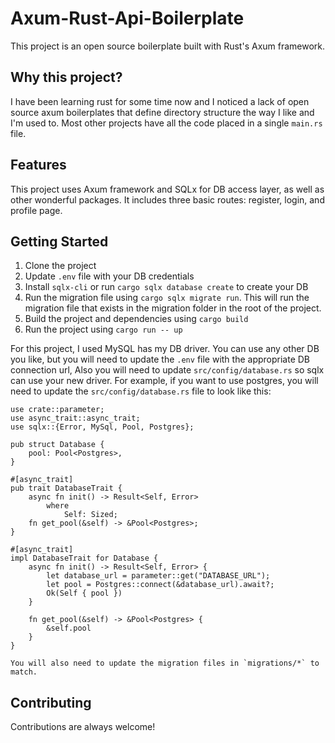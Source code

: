 # Axum-Rust-Api-Boilerplate

This project is an open source boilerplate built with Rust's Axum framework.

## Why this project?

I have been learning rust for some time now and I noticed a lack of open source axum boilerplates that define directory structure the way I like and I'm used to. Most other projects have all the code placed in a single `main.rs` file.
## Features

This project uses Axum framework and SQLx for DB access layer, as well as other wonderful packages. It includes three basic routes: register, login, and profile page.

## Getting Started

1. Clone the project
2. Update `.env` file with your DB credentials
3. Install `sqlx-cli` or run `cargo sqlx database create` to create your DB
4. Run the migration file using `cargo sqlx migrate run`. This will run the migration file that exists in the migration folder in the root of the project.
5. Build the project and dependencies using `cargo build`
6. Run the project using `cargo run -- up`

For this project, I used MySQL has my DB driver. You can use any other DB you like, but you will need to update the `.env` file with the appropriate DB connection url, Also you will need to update `src/config/database.rs` so sqlx can use your new driver.
For example, if you want to use postgres, you will need to update the `src/config/database.rs` file to look like this:

```
use crate::parameter;
use async_trait::async_trait;
use sqlx::{Error, MySql, Pool, Postgres};

pub struct Database {
    pool: Pool<Postgres>,
}

#[async_trait]
pub trait DatabaseTrait {
    async fn init() -> Result<Self, Error>
        where
            Self: Sized;
    fn get_pool(&self) -> &Pool<Postgres>;
}

#[async_trait]
impl DatabaseTrait for Database {
    async fn init() -> Result<Self, Error> {
        let database_url = parameter::get("DATABASE_URL");
        let pool = Postgres::connect(&database_url).await?;
        Ok(Self { pool })
    }

    fn get_pool(&self) -> &Pool<Postgres> {
        &self.pool
    }
}

You will also need to update the migration files in `migrations/*` to match.
```

## Contributing

Contributions are always welcome! 
